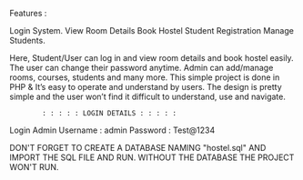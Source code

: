  
 Features :
 
Login System.
View Room Details
Book Hostel
Student Registration
Manage Students.

Here, Student/User can log in and view room details and book hostel easily. The user can change their password anytime. Admin can add/manage rooms, courses, students and many more. This simple project is done in PHP & It’s easy to operate and understand by users. The design is pretty simple and the user won’t find it difficult to understand, use and navigate.
    
    
            : : : : : LOGIN DETAILS : : : : : 


Login Admin      Username : admin
                 Password :  Test@1234

DON'T FORGET TO CREATE A DATABASE NAMING "hostel.sql" AND IMPORT THE SQL FILE AND RUN.
WITHOUT THE DATABASE THE PROJECT WON'T RUN.
